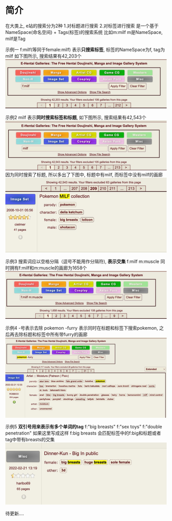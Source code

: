 # 简介
在大类上, e站的搜索分为2种
1.对标题进行搜索
2.对标签进行搜索
是一个基于NameSpace(命名空间) + Tags(标签)的搜索系统
比如m:milf
m是NameSpace, milf是Tag

示例一
f:milf(等同于female:milf)
表示**只搜索标签**, 标签的NameSpace为f, tag为milf
如下图所示, 搜索结果有42,203个
![](assets/16454518911058.jpg)


示例2
milf
表示**同时搜索标签和标题**, 如下图所示, 搜索结果有42,543个
![](assets/16454519240319.jpg)
因为同时搜索了标题, 所以多出了下图中, 标题中有milf, 而标签中没有milf的画廊
![](assets/16454513313044.jpg)

示例3
搜索词应以空格分隔（逗号不能用作分隔符), **表示交集**
f:milf m:muscle
同时拥有f:milf和m:muscle的画廊为1658个
![](assets/16454523606184.jpg)

示例4
-号表示去除
pokemon -furry
表示同时在标题和标签下搜索pokemon, 之后再去除标题和标签中所有带furry的画廊
![](assets/16454526508995.jpg)

示例5
**双引号用来表示有多个单词的tag**
f:"big breasts" f:"sex toys" f:"double penetration"
如果这里写成这样 f:big breasts
会匹配标签中的f:big和标题或者tag中带有breasts的交集
![](assets/16454613018671.jpg)

待更新....
